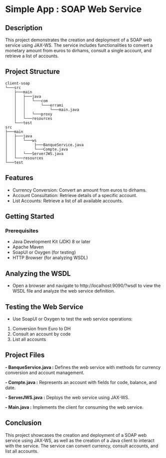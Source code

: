 # Simple App : SOAP Web Service

## Description

This project demonstrates the creation and deployment of a SOAP web service using JAX-WS. The service includes functionalities to convert a monetary amount from euros to dirhams, consult a single account, and retrieve a list of accounts.

## Project Structure

```
client-soap
└───src
    ├───main
    │   ├───java
    │   │   └───com
    │   │       └───errami
    │   │           └───main.java
    │   │   └───proxy
    │   └───resources
    └───test
src
├───main
│   ├───java
│   │   └───ws
│   │        ├───BanqueService.java
│   │        └───Compte.java
│   │   └───ServerJWS.java
│   └───resources
└───test
```

## Features

- Currency Conversion: Convert an amount from euros to dirhams.
- Account Consultation: Retrieve details of a specific account.
- List Accounts: Retrieve a list of all available accounts.

## Getting Started
### Prerequisites
- Java Development Kit (JDK) 8 or later
- Apache Maven
- SoapUI or Oxygen (for testing)
- HTTP Browser (for analyzing WSDL)

## Analyzing the WSDL

- Open a browser and navigate to http://localhost:9090/?wsdl to view the WSDL file and analyze the web service definition.

## Testing the Web Service

- Use SoapUI or Oxygen to test the web service operations:
1. Conversion from Euro to DH
2. Consult an account by code
3. List all accounts

## Project Files

**- BanqueService.java :**
Defines the web service with methods for currency conversion and account management.

**- Compte.java :**
Represents an account with fields for code, balance, and date.

**- ServerJWS.java :**
Deploys the web service using JAX-WS.

**- Main.java :**
Implements the client for consuming the web service.

## Conclusion

This project showcases the creation and deployment of a SOAP web service using JAX-WS, as well as the creation of a Java client to interact with the service. The service can convert currency, consult accounts, and list all accounts.